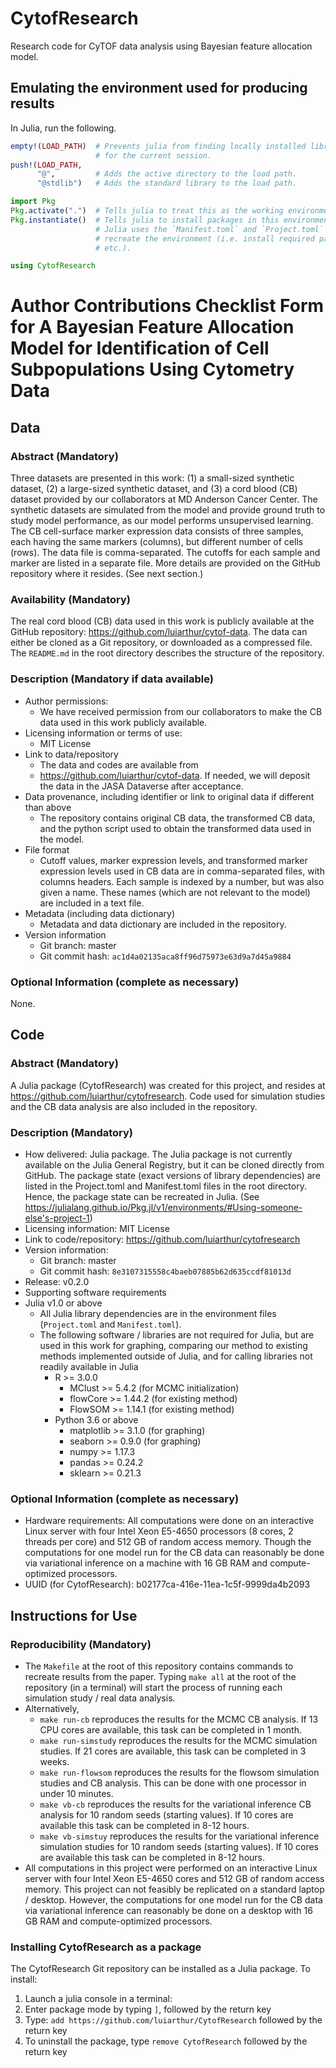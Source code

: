 # CytofResearch
Research code for CyTOF data analysis using Bayesian feature allocation model.

## Emulating the environment used for producing results
In Julia, run the following.

```julia
empty!(LOAD_PATH)  # Prevents julia from finding locally installed libraries
                   # for the current session.
push!(LOAD_PATH,
      "@",         # Adds the active directory to the load path.
      "@stdlib")   # Adds the standard library to the load path.

import Pkg
Pkg.activate(".")  # Tells julia to treat this as the working environment.
Pkg.instantiate()  # Tells julia to install packages in this environment.
                   # Julia uses the `Manifest.toml` and `Project.toml` to
                   # recreate the environment (i.e. install required packages,
                   # etc.).

using CytofResearch
```

# Author Contributions Checklist Form for A Bayesian Feature Allocation Model for Identification of Cell Subpopulations Using Cytometry Data

## Data

### Abstract (Mandatory)
Three datasets are presented in this work: (1) a  small-sized synthetic
dataset, (2) a large-sized synthetic dataset, and (3) a cord blood (CB) dataset
provided by our collaborators at MD Anderson Cancer Center. The synthetic
datasets are simulated from the model and provide ground truth to study model
performance, as our model performs unsupervised learning. The CB cell-surface
marker expression data consists of three samples, each having the same markers
(columns), but different number of cells (rows). The data file is
comma-separated. The cutoffs for each sample and marker are listed in a
separate file. More details are provided on the GitHub repository where it
resides. (See next section.)

### Availability (Mandatory)
The real cord blood (CB) data used in this work is publicly available at the
GitHub repository: https://github.com/luiarthur/cytof-data. The data can either
be cloned as a Git repository, or downloaded as a compressed file. The
`README.md` in the root directory describes the structure of the repository.

### Description (Mandatory if data available)
- Author permissions: 
    - We have received permission from our collaborators to make the CB data
      used in this work publicly available.
- Licensing information or terms of use:
    - MIT License
- Link to data/repository
    - The data and codes are available from
    - https://github.com/luiarthur/cytof-data.  If needed, we will deposit the
      data in the JASA Dataverse after acceptance. 
- Data provenance, including identifier or link to original data if different than above
    - The repository contains original CB data, the transformed CB data, and
      the python script used to obtain the transformed data used in the model.
- File format
    - Cutoff values, marker expression levels, and transformed marker
      expression levels used in CB data are in comma-separated files, with
      columns headers.  Each sample is indexed by a number, but was also given
      a name. These names (which are not relevant to the model) are included in
      a text file.
- Metadata (including data dictionary)
    - Metadata and data dictionary are included in the repository.
- Version information
    - Git branch: master
    - Git commit hash: `ac1d4a02135aca8ff96d75973e63d9a7d45a9884`

### Optional Information (complete as necessary) 
None.


## Code
### Abstract (Mandatory)
A Julia package (CytofResearch) was created for this project, and resides at
https://github.com/luiarthur/cytofresearch. Code used for simulation studies
and the CB data analysis are also included in the repository. 

### Description (Mandatory)
 - How delivered: Julia package. The Julia package is not currently available
   on the Julia General Registry, but it can be cloned directly from GitHub.
   The package state (exact versions of library dependencies) are listed in the
   Project.toml and Manifest.toml files in the root directory. Hence, the
   package state can be recreated in Julia. (See
   https://julialang.github.io/Pkg.jl/v1/environments/#Using-someone-else's-project-1)
- Licensing information: MIT License
- Link to code/repository: https://github.com/luiarthur/cytofresearch
- Version information:
    - Git branch: master
    - Git commit hash: `8e3107315558c4baeb07885b62d635ccdf81013d`
- Release: v0.2.0
- Supporting software requirements
- Julia v1.0 or above
    - All Julia library dependencies are in the environment files
      (`Project.toml` and `Manifest.toml`).
    - The following software / libraries are not required for Julia, but are
      used in this work for graphing, comparing our method to existing methods
      implemented outside of Julia, and for calling libraries not readily
      available in Julia
        - R >= 3.0.0
            - MClust >= 5.4.2 (for MCMC initialization)
            - flowCore >= 1.44.2 (for existing method)
            - FlowSOM >= 1.14.1 (for existing method)
        - Python 3.6 or above
            - matplotlib >= 3.1.0 (for graphing)
            - seaborn >= 0.9.0 (for graphing)
            - numpy >= 1.17.3
            - pandas >= 0.24.2
            - sklearn >= 0.21.3

### Optional Information (complete as necessary) 
- Hardware requirements: All computations were done on an interactive  Linux
  server with four Intel Xeon E5-4650 processors (8 cores, 2 threads per core)
  and 512 GB of random access memory. Though the computations for one model run
  for the CB data can reasonably be done via variational inference on a machine
  with 16 GB RAM and compute-optimized processors.
- UUID (for CytofResearch): b02177ca-416e-11ea-1c5f-9999da4b2093


## Instructions for Use
### Reproducibility (Mandatory)
- The `Makefile` at the root of this repository contains commands to
  recreate results from the paper. Typing `make all` at the root of the repository
  (in a terminal) will start the process of running each simulation study / real
  data analysis.
- Alternatively, 
    - `make run-cb` reproduces the results for the MCMC CB analysis. If 13 CPU
      cores are available, this task can be completed in 1 month.
    - `make run-simstudy` reproduces the results for the MCMC simulation
      studies. If 21 cores are available, this task can be completed in 3
      weeks.
    - `make run-flowsom` reproduces the results for the flowsom simulation
      studies and CB analysis. This can be done with one processor in under 10
      minutes.
    - `make vb-cb` reproduces the results for the variational inference CB analysis for 10 random seeds (starting values). If 10 cores are available this task can be completed in 8-12 hours.
    - `make vb-simstuy` reproduces the results for the variational inference
      simulation studies for 10 random seeds (starting values). If 10 cores are
      available this task can be completed in 8-12 hours.
- All computations in this project were performed on an interactive Linux
  server with four Intel Xeon E5-4650 cores and 512 GB of random access memory.
  This project can not feasibly be replicated on a standard laptop / desktop.
  However, the computations for one model run for the CB data via variational
  inference can reasonably be done on a desktop with 16 GB RAM and
  compute-optimized processors.

### Installing CytofResearch as a package
The CytofResearch Git repository can be installed as a Julia package. To
install:
1. Launch a julia console in a terminal:
2. Enter package mode by typing `]`, followed by the return key
3. Type: `add https://github.com/luiarthur/CytofResearch` followed by the return key
4. To uninstall the package, type `remove CytofResearch` followed by the return key

